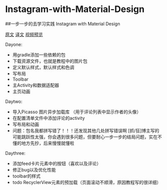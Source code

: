 ﻿# Instagram-with-Material-Design
##一步一步的去学习实践 Instagram with Material Design

[原文][1]             [译文][2]                [视频预览][3]

[1]:http://frogermcs.github.io/Instagram-with-Material-Design-concept-is-getting-real/
[2]:http://jcodecraeer.com/a/anzhuokaifa/androidkaifa/2015/0204/2415.html
[3]:http://v.youku.com/v_show/id_XODg2NDQ1NDQ4.html

Dayone:
* 用gradle添加一些依赖的包
* 下载资源文件，也就是教程中的图片包
* 定义默认样式，默认样式和色调
* 写布局
* Toolbar
* 主Activity和数据适配器
* 主页动画

Daytwo:
* 导入Picasso 图片异步加载库 （用于评论列表中显示作者的头像）
* 在配置清单文件中添加评论的activity
* 写布局和动画
* 问题：包名我都拼写错了！！！还发现其他几处拼写错误啊 [抓/狂]博主写的可能跳跃性太强，你会遇到很多问题，但要耐心一步一步的结局问题，实在不懂的地方先抄，后来慢慢就懂啦

Daythree:
* 添加feed卡片元素中的按钮（喜欢以及评论）
* 修正bug以及优化性能
* toolbar的样式
*  todo RecyclerView元素的预加载（页面滚动不顺滑，原因教程写的很详细）

	
